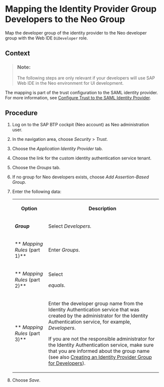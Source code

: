 <!-- loio1fd787382ccf472082b0be08a2790323 -->

# Mapping the Identity Provider Group Developers to the Neo Group

Map the developer group of the identity provider to the Neo developer group with the Web IDE `DiDeveloper` role.



<a name="loio1fd787382ccf472082b0be08a2790323__context_nfj_pmd_r2b"/>

## Context

> ### Note:  
> The following steps are only relevant if your developers will use SAP Web IDE in the Neo environment for UI development.

The mapping is part of the trust configuration to the SAML identity provider. For more information, see [Configure Trust to the SAML Identity Provider](https://help.sap.com/viewer/65de2977205c403bbc107264b8eccf4b/Cloud/en-US/dc618538d97610148155d97dcd123c24.html#loiob6cfc4bb4bff4ace90afc71b0962fcb5).



## Procedure

1.  Log on to the SAP BTP cockpit \(Neo account\) as Neo administration user.

2.  In the navigation area, choose *Security* \> *Trust*.

3.  Choose the *Application Identity Provider* tab.

4.  Choose the link for the custom identity authentication service tenant.

5.  Choose the *Groups* tab.

6.  If no group for Neo developers exists, choose *Add Assertion-Based Group*.

7.  Enter the following data:


    <table>
    <tr>
    <th>

    Option


    
    </th>
    <th>

    Description


    
    </th>
    </tr>
    <tr>
    <td>

    ***Group***


    
    </td>
    <td>

    Select *Developers.*


    
    </td>
    </tr>
    <tr>
    <td>

    ** *Mapping Rules* \(part 1\)**


    
    </td>
    <td>

    Enter *Groups*.


    
    </td>
    </tr>
    <tr>
    <td>

    ** *Mapping Rules* \(part 2\)**


    
    </td>
    <td>

    Select

    *equals*.


    
    </td>
    </tr>
    <tr>
    <td>

    ** *Mapping Rules* \(part 3\)**


    
    </td>
    <td>

    Enter the developer group name from the Identity Authentication service that was created by the administrator for the Identity Authentication service, for example, *Developers*.

    If you are not the responsible administrator for the Identity Authentication service, make sure that you are informed about the group name \(see also [Creating an Identity Provider Group for Developers](Creating_an_Identity_Provider_Group_for_Developers_2f72082.md)\).


    
    </td>
    </tr>
    </table>
    
8.  Choose *Save*.


